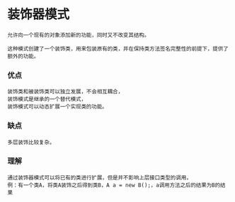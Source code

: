 # 装饰器模式

    允许向一个现有的对象添加新的功能，同时又不改变其结构。
    
    这种模式创建了一个装饰类，用来包装原有的类，并在保持类方法签名完整性的前提下，提供了额外的功能。

### 优点

    装饰类和被装饰类可以独立发展，不会相互耦合，
    装饰模式是继承的一个替代模式，
    装饰模式可以动态扩展一个实现类的功能。
    
### 缺点
    
    多层装饰比较复杂。
    
### 理解

    通过装饰器模式可以将已有的类进行扩展，但是并不影响上层接口类型的调用，
    例：有一个类A，将类A装饰之后得到类B，A a = new B();，a调用方法之后的结果为B的结果
    